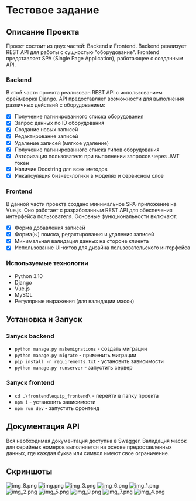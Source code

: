 # Тестовое задание

## Описание Проекта
Проект состоит из двух частей: Backend и Frontend. Backend реализует REST API для работы с сущностью "оборудование". Frontend представляет SPA (Single Page Application), работающее с созданным API.

### Backend
В этой части проекта реализован REST API с использованием фреймворка Django. API предоставляет возможности для выполнения различных действий с оборудованием:

- [x] Получение пагинированного списка оборудования
- [x] Запрос данных по ID оборудования
- [x] Создание новых записей
- [x] Редактирование записей
- [x] Удаление записей (мягкое удаление)
- [x] Получение пагинированного списка типов оборудования
- [x] Авторизация пользователя при выполнении запросов через JWT токен
- [x] Наличие Docstring для всех методов
- [x] Инкапсуляция бизнес-логики в моделях и сервисном слое

### Frontend
В данной части проекта создано минимальное SPA-приложение на Vue.js. Оно работает с разработанным REST API для обеспечения интерфейса пользователя. Основные функциональности включают:

- [x] Форма добавления записей
- [x] Форма(ы) поиска, редактирования и удаления записей
- [x] Минимальная валидация данных на стороне клиента
- [x] Использование UI-китов для дизайна пользовательского интерфейса

### Используемые технологии
- Python 3.10
- Django
- Vue.js
- MySQL
- Регулярные выражения (для валидации масок)

## Установка и Запуск
### Запуск backend
- ```python manage.py makemigrations``` - создать миграции
- ```python manage.py migrate``` - применить миграции
- ```pip install -r requirements.txt``` - установить зависимости
- ```python manage.py runserver``` - запустить сервер
### Запуск frontend
- ```cd .\frontend\equip_frontend\``` - перейти в папку проекта
- ```npm i``` - установить зависимости
- ```npm run dev``` - запустить фронтенд
## Документация API
Вся необходимая документация доступна в Swagger. Валидация масок для серийных номеров выполняется на основе предоставленных данных, где каждая буква или символ имеют свое ограничение.
## Скриншоты
![img_8.png](screenshots/img_8.png)
![img.png](screenshots/img.png)
![img_3.png](screenshots/img_3.png)
![img_6.png](screenshots/img_6.png)
![img_1.png](screenshots/img_1.png)
![img_2.png](screenshots/img_2.png)
![img_5.png](screenshots/img_5.png)
![img_9.png](screenshots/img_9.png)
![img_7.png](screenshots/img_7.png)
![img_4.png](screenshots/img_4.png)

